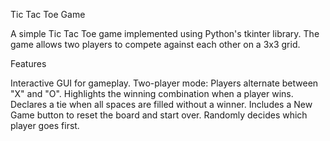 Tic Tac Toe Game

A simple Tic Tac Toe game implemented using Python's tkinter library. The game allows two players to compete against each other on a 3x3 grid.

Features

Interactive GUI for gameplay.
Two-player mode: Players alternate between "X" and "O".
Highlights the winning combination when a player wins.
Declares a tie when all spaces are filled without a winner.
Includes a New Game button to reset the board and start over.
Randomly decides which player goes first.
